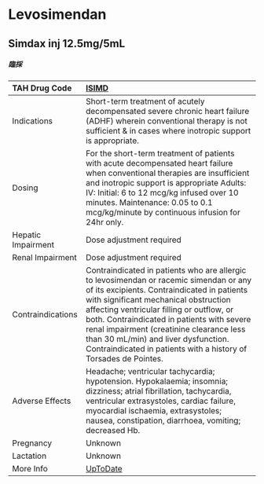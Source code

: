 # Levosimendan

## Simdax inj 12.5mg/5mL

##### 臨採

| TAH Drug Code      | [ISIMD](https://www.tahsda.org.tw/drugs/hissearch.php?drug_code=ISIMD)                                                                                                                                                                                                                                                                                                                                                          |
|:-------------------|:--------------------------------------------------------------------------------------------------------------------------------------------------------------------------------------------------------------------------------------------------------------------------------------------------------------------------------------------------------------------------------------------------------------------------------|
| Indications        | Short-term treatment of acutely decompensated severe chronic heart failure (ADHF) wherein conventional therapy is not sufficient & in cases where inotropic support is appropriate.                                                                                                                                                                                                                                             |
| Dosing             | For the short-term treatment of patients with acute decompensated heart failure when conventional therapies are insufficient and inotropic support is appropriate Adults: IV: Initial: 6 to 12 mcg/kg infused over 10 minutes. Maintenance: 0.05 to 0.1 mcg/kg/minute by continuous infusion for 24hr only.                                                                                                                     |
| Hepatic Impairment | Dose adjustment required                                                                                                                                                                                                                                                                                                                                                                                                        |
| Renal Impairment   | Dose adjustment required                                                                                                                                                                                                                                                                                                                                                                                                        |
| Contraindications  | Contraindicated in patients who are allergic to levosimendan or racemic simendan or any of its excipients. Contraindicated in patients with significant mechanical obstruction affecting ventricular filling or outflow, or both. Contraindicated in patients with severe renal impairment (creatinine clearance less than 30 mL/min) and liver dysfunction. Contraindicated in patients with a history of Torsades de Pointes. |
| Adverse Effects    | Headache; ventricular tachycardia; hypotension. Hypokalaemia; insomnia; dizziness; atrial fibrillation, tachycardia, ventricular extrasystoles, cardiac failure, myocardial ischaemia, extrasystoles; nausea, constipation, diarrhoea, vomiting; decreased Hb.                                                                                                                                                                  |
| Pregnancy          | Unknown                                                                                                                                                                                                                                                                                                                                                                                                                         |
| Lactation          | Unknown                                                                                                                                                                                                                                                                                                                                                                                                                         |
| More Info          | [UpToDate](https://www.uptodate.com/contents/levosimendan-international-drug-information-concise)                                                                                                                                                                                                                                                                                                                               |

